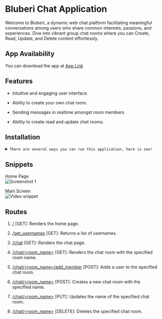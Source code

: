 # Bluberi Chat Application

Welcome to Bluberi, a dynamic web chat platform facilitating meaningful conversations among users who share common interests, passions, and experiences. Dive into vibrant group chat rooms where you can Create, Read, Update, and Delete content effortlessly.

## App Availability

You can download the app at [App Link](https://github.com/carrot2803/Bluberi/tree/master)

## Features

-   Intuitive and engaging user interface.

-   Ability to create your own chat room.

-   Sending messages in realtime amongst room members.

-   Ability to create read and update chat rooms.

## Installation

<details>
<summary>
  <code>There are several ways you can run this application, here is one!</code>
</summary>

-   [Downloading repository as ZIP](https://github.com/carrot2803/Bluberi/archive/refs/heads/master.zip)
-   Running the following command in a terminal, provided the [GitHub CLI](https://cli.github.com/) has been previously installed:

```sh
git clone https://github.com/carrot2803/Bluberi.git
```

<code>Install Flask and dependencies: </code>

Run the following command to install the required dependencies:

```sh
pip install -r requirements.txt
```

Initialize the app:

```sh
flask init
```

Run the app:

```sh
flask run
```

</details>

## Snippets

Home Page<br/>
![Screenshot 1](https://i.imgur.com/2LgVMzn.png)

Main Screen<br/>
![Video snippet](assets/snippets/snippet2.gif)

## Routes

1. <u>/</u> \[GET\]: Renders the home page.

2. <u>/get_usernames</u> \[GET\]: Returns a list of usernames.

3. <u>/chat</u> \[GET\]: Renders the chat page.

4. <u>/chat/&lt;room_name&gt;</u> \[GET\]: Renders the chat room with the specified room name.

5. <u>/chat/&lt;room_name&gt;/add_member</u> \[POST\]: Adds a user to the specified chat room.

6. <u>/chat/&lt;room_name&gt;</u> \[POST\]: Creates a new chat room with the specified name.

7. <u>/chat/&lt;room_name&gt;</u> \[PUT\]: Updates the name of the specified chat room.

8. <u>/chat/&lt;room_name&gt;</u> \[DELETE\]: Deletes the specified chat room.
